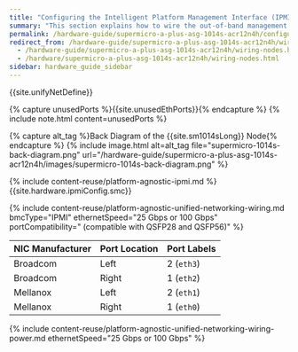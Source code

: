 ```yaml
---
title: "Configuring the Intelligent Platform Management Interface (IPMI) and Wiring Your Supermicro A+ ASG-1014S-ACR12N4H Nodes"
summary: "This section explains how to wire the out-of-band management (IPMI) port, 25 Gbps or 100 Gbps ports, and power on Supermicro 1014S nodes."
permalink: /hardware-guide/supermicro-a-plus-asg-1014s-acr12n4h/configuring-ipmi-wiring-nodes.html
redirect_from: /hardware-guide/supermicro-a-plus-asg-1014s-acr12n4h/wiring-nodes.html
  - /hardware-guide/supermicro-a-plus-asg-1014s-acr12n4h/wiring-nodes.html
  - /hardware/supermicro-a-plus-asg-1014s-acr12n4h/wiring-nodes.html
sidebar: hardware_guide_sidebar
---
```


{{site.unifyNetDefine}}

{% capture unusedPorts %}{{site.unusedEthPorts}}{% endcapture %}
{% include note.html content=unusedPorts %}

{% capture alt_tag %}Back Diagram of the {{site.sm1014sLong}} Node{% endcapture %}
{% include image.html alt=alt_tag file="supermicro-1014s-back-diagram.png" url="/hardware-guide/supermicro-a-plus-asg-1014s-acr12n4h/images/supermicro-1014s-back-diagram.png" %}

{% include content-reuse/platform-agnostic-ipmi.md %}
{{site.hardware.ipmiConfig.smc}}

{% include content-reuse/platform-agnostic-unified-networking-wiring.md bmcType="IPMI" ethernetSpeed="25 Gbps or 100 Gbps" portCompatibility=" (compatible with QSFP28 and QSFP56)" %}

| NIC Manufacturer | Port Location | Port Labels |
| ---------------- | ------------- | ----------- |
| Broadcom         | Left          | 2 (`eth3`)  |
| Broadcom         | Right         | 1 (`eth2`)  |
| Mellanox         | Left          | 2 (`eth1`)  |
| Mellanox         | Right         | 1 (`eth0`)  |

{% include content-reuse/platform-agnostic-unified-networking-wiring-power.md ethernetSpeed="25 Gbps or 100 Gbps" %}
